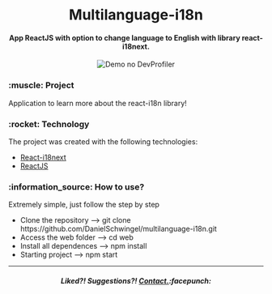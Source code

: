 <h1 align = "center">
  Multilanguage-i18n
</h1>
<h4 align = "center">
  App ReactJS with option to change language to English with library react-i18next.
</h4>
<p align = "center">
  <img alt = "Demo no DevProfiler" src = "https://i.imgur.com/e3lGDsd.gif">
</p>
<h3>:muscle: Project</h3> 
<p>Application to learn more about the react-i18n library!</p>

<h3>:rocket: Technology</h3>
<p>The project was created with the following technologies:</p>
<ul>
  <li><a href="https://react.i18next.com/">React-i18next</a></li>
  <li><a href="https://pt-br.reactjs.org/">ReactJS</a></li>
</ul>

<h3>:information_source: How to use?</h3>
<p>Extremely simple, just follow the step by step</p>
<ul>
  <li>Clone the repository --> git clone https://github.com/DanielSchwingel/multilanguage-i18n.git</li>
  <li>Access the web folder --> cd web</li>
  <li>Install all dependences --> npm install</li>
  <li>Starting project --> npm start</li>
</ul>
<hr>
<h5 align="center">Liked?! Suggestions?!  <a href="https://www.linkedin.com/in/daniel-filipe-schwingel-a6541515b/">Contact.</a>:facepunch:</h5>
